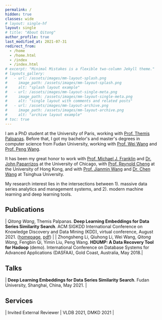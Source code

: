 ```yaml
---
permalink: /
hidden: true
classes: wide
# layout: single-hf
layout: single
# title: "About Qitong"
author_profile: true
last_modified_at: 2021-07-31
redirect_from: 
  - /home
  - /home.html
  - /index
  - /index.html
# excerpt: "Minimal Mistakes is a flexible two-column Jekyll theme."
# layouts_gallery:
#   - url: /assets/images/mm-layout-splash.png
#     image_path: /assets/images/mm-layout-splash.png
#     alt: "splash layout example"
#   - url: /assets/images/mm-layout-single-meta.png
#     image_path: /assets/images/mm-layout-single-meta.png
#     alt: "single layout with comments and related posts"
#   - url: /assets/images/mm-layout-archive.png
#     image_path: /assets/images/mm-layout-archive.png
#     alt: "archive layout example"
# toc: true
---
```


I am a PhD student at the University of Paris, working with [Prof. Themis Palpanas](http://helios.mi.parisdescartes.fr/~themisp/). Before that, I got my bachelor's and master's degrees in computer science from Fudan University, working with [Prof. Wei Wang](https://dblp.uni-trier.de/pid/w/WeiWang9.html) and [Prof. Peng Wang](https://scholar.google.com/citations?user=fxcAZkoAAAAJ).

It has been my great honor to work with [Prof. Michael J. Franklin](https://www.cs.uchicago.edu/people/profile/michael-franklin/) and [Dr. John Paparrizos](http://people.cs.uchicago.edu/~jopa/) at the University of Chicago, with [Prof. Reynold Cheng](https://i.cs.hku.hk/~ckcheng/) at the University of Hong Kong, and with [Prof. Jianmin Wang](https://scholar.google.com/citations?user=MiovcboAAAAJ) and [Dr. Chen Wang](https://dblp.uni-trier.de/pid/82/4206-18.html) at Tsinghua University.

My research interest lies in the intersections between 1). massive data series analytics and management systems, and 2). modern machine learning and deep learning tools.

## Publications

| *Qitong Wang*, Themis Palpanas. **Deep Learning Embeddings for Data Series Similarity Search**. ACM SIGKDD International Conference on Knowledge Discovery and Data Mining (KDD), virtual conference, August 2021. ([homepage](https://helios.mi.parisdescartes.fr/~themisp/seanet/), [pdf](/assets/pdf/kdd21-seanet.pdf)) |
| Zhongsheng Li, Qiuhong Li, Wei Wang, *Qitong Wang*, Fengbin Qi, Yimin Liu, Peng Wang. **HDUMP: A Data Recovery Tool for Hadoop** (demo). International Conference on Database Systems for Advanced Applications (DASFAA), Gold Coast, Australia, May 2018.|

## Talks

| **Deep Learning Embeddings for Data Series Similarity Search**. Fudan University, Shanghai, China, May 2021. |

## Services

| Invited External Reviewer | VLDB 2021, DMKD 2021 |